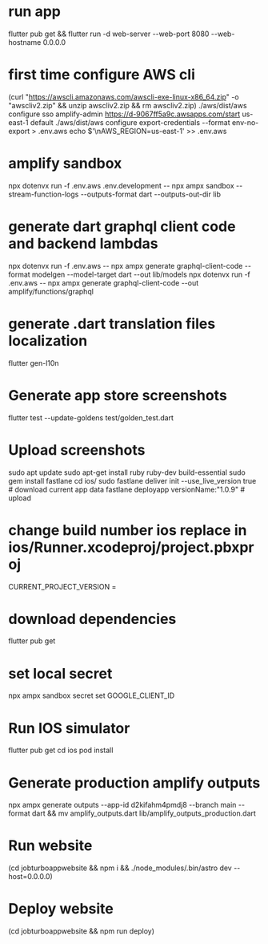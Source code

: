 # run app

flutter pub get && flutter run -d web-server --web-port 8080 --web-hostname 0.0.0.0

# first time configure AWS cli

(curl "https://awscli.amazonaws.com/awscli-exe-linux-x86_64.zip" -o "awscliv2.zip" && unzip awscliv2.zip && rm awscliv2.zip)
./aws/dist/aws configure sso
amplify-admin
https://d-9067ff5a9c.awsapps.com/start
us-east-1
default
./aws/dist/aws configure export-credentials --format env-no-export > .env.aws
echo $'\nAWS_REGION=us-east-1' >> .env.aws

# amplify sandbox

npx dotenvx run -f .env.aws .env.development -- npx ampx sandbox --stream-function-logs --outputs-format dart --outputs-out-dir lib

# generate dart graphql client code and backend lambdas

npx dotenvx run -f .env.aws -- npx ampx generate graphql-client-code --format modelgen --model-target dart --out lib/models
npx dotenvx run -f .env.aws -- npx ampx generate graphql-client-code --out amplify/functions/graphql

# generate .dart translation files localization

flutter gen-l10n

# Generate app store screenshots

flutter test --update-goldens test/golden_test.dart

# Upload screenshots

sudo apt update
sudo apt-get install ruby ruby-dev build-essential
sudo gem install fastlane
cd ios/
sudo fastlane deliver init --use_live_version true # download current app data
fastlane deployapp versionName:"1.0.9" # upload

# change build number ios replace in ios/Runner.xcodeproj/project.pbxproj

CURRENT_PROJECT_VERSION =

# download dependencies

flutter pub get

# set local secret

npx ampx sandbox secret set GOOGLE_CLIENT_ID

# Run IOS simulator

flutter pub get
cd ios
pod install

# Generate production amplify outputs

npx ampx generate outputs --app-id d2kifahm4pmdj8 --branch main --format dart && mv amplify_outputs.dart lib/amplify_outputs_production.dart

# Run website

(cd jobturboappwebsite && npm i && ./node_modules/.bin/astro dev --host=0.0.0.0)

# Deploy website

(cd jobturboappwebsite && npm run deploy)
